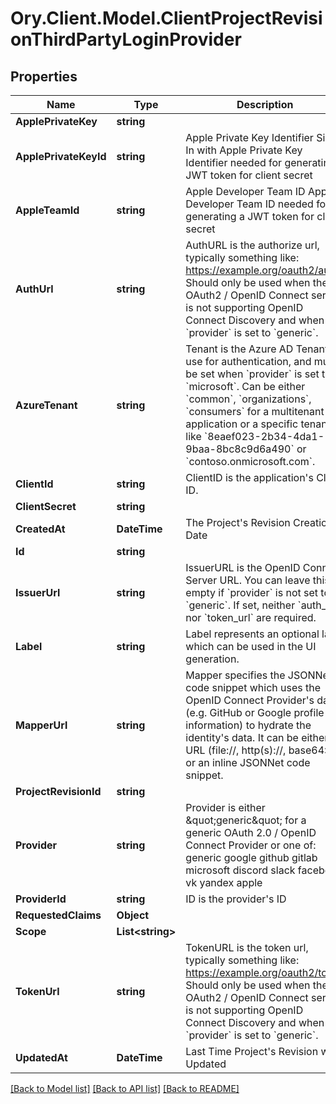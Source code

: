 # Ory.Client.Model.ClientProjectRevisionThirdPartyLoginProvider

## Properties

Name | Type | Description | Notes
------------ | ------------- | ------------- | -------------
**ApplePrivateKey** | **string** |  | [optional] 
**ApplePrivateKeyId** | **string** | Apple Private Key Identifier  Sign In with Apple Private Key Identifier needed for generating a JWT token for client secret | [optional] 
**AppleTeamId** | **string** | Apple Developer Team ID  Apple Developer Team ID needed for generating a JWT token for client secret | [optional] 
**AuthUrl** | **string** | AuthURL is the authorize url, typically something like: https://example.org/oauth2/auth Should only be used when the OAuth2 / OpenID Connect server is not supporting OpenID Connect Discovery and when &#x60;provider&#x60; is set to &#x60;generic&#x60;. | [optional] 
**AzureTenant** | **string** | Tenant is the Azure AD Tenant to use for authentication, and must be set when &#x60;provider&#x60; is set to &#x60;microsoft&#x60;.  Can be either &#x60;common&#x60;, &#x60;organizations&#x60;, &#x60;consumers&#x60; for a multitenant application or a specific tenant like &#x60;8eaef023-2b34-4da1-9baa-8bc8c9d6a490&#x60; or &#x60;contoso.onmicrosoft.com&#x60;. | [optional] 
**ClientId** | **string** | ClientID is the application&#39;s Client ID. | [optional] 
**ClientSecret** | **string** |  | [optional] 
**CreatedAt** | **DateTime** | The Project&#39;s Revision Creation Date | [optional] [readonly] 
**Id** | **string** |  | [optional] 
**IssuerUrl** | **string** | IssuerURL is the OpenID Connect Server URL. You can leave this empty if &#x60;provider&#x60; is not set to &#x60;generic&#x60;. If set, neither &#x60;auth_url&#x60; nor &#x60;token_url&#x60; are required. | [optional] 
**Label** | **string** | Label represents an optional label which can be used in the UI generation. | [optional] 
**MapperUrl** | **string** | Mapper specifies the JSONNet code snippet which uses the OpenID Connect Provider&#39;s data (e.g. GitHub or Google profile information) to hydrate the identity&#39;s data.  It can be either a URL (file://, http(s)://, base64://) or an inline JSONNet code snippet. | [optional] 
**ProjectRevisionId** | **string** |  | [optional] 
**Provider** | **string** | Provider is either \&quot;generic\&quot; for a generic OAuth 2.0 / OpenID Connect Provider or one of: generic google github gitlab microsoft discord slack facebook vk yandex apple | [optional] 
**ProviderId** | **string** | ID is the provider&#39;s ID | [optional] 
**RequestedClaims** | **Object** |  | [optional] 
**Scope** | **List&lt;string&gt;** |  | [optional] 
**TokenUrl** | **string** | TokenURL is the token url, typically something like: https://example.org/oauth2/token  Should only be used when the OAuth2 / OpenID Connect server is not supporting OpenID Connect Discovery and when &#x60;provider&#x60; is set to &#x60;generic&#x60;. | [optional] 
**UpdatedAt** | **DateTime** | Last Time Project&#39;s Revision was Updated | [optional] [readonly] 

[[Back to Model list]](../README.md#documentation-for-models) [[Back to API list]](../README.md#documentation-for-api-endpoints) [[Back to README]](../README.md)

